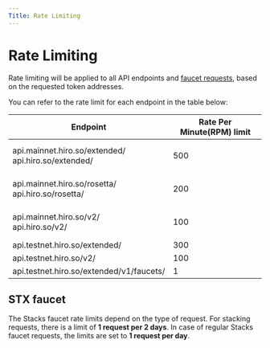 ```yaml
---
Title: Rate Limiting
---
```


# Rate Limiting

Rate limiting will be applied to all API endpoints and [faucet requests](https://docs.hiro.so/api#tag/Faucets), based on the requested token addresses.

You can refer to the rate limit for each endpoint in the table below:

| **Endpoint**                                                                                | **Rate Per Minute(RPM) limit** |
| ------------------------------------------------------------------------------------------- |-----------------------|
| api.mainnet.hiro.so/extended/ <br/> api.hiro.so/extended/ <br/> | <br/> 500 <br/> <br/> |
| api.mainnet.hiro.so/rosetta/ <br/> api.hiro.so/rosetta/<br/>    | <br/> 200 <br/> <br/> |
| api.mainnet.hiro.so/v2/ <br/> api.hiro.so/v2/ <br/>             | <br/> 100 <br/> <br/> |
| api.testnet.hiro.so/extended/ <br/>                                           | 300 <br/>             |
| api.testnet.hiro.so/v2/ <br/>                                                 | 100 <br/>             |
| api.testnet.hiro.so/extended/v1/faucets/ <br/>                                | 1 <br/>               |

## STX faucet

The Stacks faucet rate limits depend on the type of request. For stacking requests, there is a limit of **1 request per 2 days**. In case of regular Stacks faucet requests, the limits are set to **1 request per day**.
